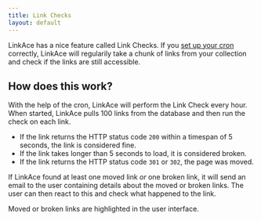 ```yaml
---
title: Link Checks
layout: default
---
```


LinkAce has a nice feature called Link Checks. If you [set up your cron](/docs/v1/configuration/system-settings) 
correctly, LinkAce will regularily take a chunk of links from your collection and check if the links are still 
accessible.

## How does this work?

With the help of the cron, LinkAce will perform the Link Check every hour. When started, LinkAce pulls 100 links
from the database and then run the check on each link.

* If the link returns the HTTP status code `200` within a timespan of 5 seconds, the link is considered fine.
* If the link takes longer than 5 seconds to load, it is considered broken.
* If the link returns the HTTP status code `301` or `302`, the page was moved.

If LinkAce found at least one moved link *or* one broken link, it will send an email to the user containing details
about the moved or broken links. The user can then react to this and check what happened to the link.

Moved or broken links are highlighted in the user interface.
